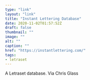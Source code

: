 ```yaml
---
type: "link"
layout: "link"
title: "Instant Lettering Database"
date: 2020-11-02T01:57:52Z
draft: false
thumbnail: ""
image: ""
alt: ""
caption: ""
href: "https://instantlettering.com/"
tags:
- letraset
---
```


A Letraset database. Via Chris Glass
